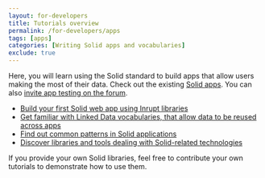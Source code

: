 ```yaml
---
layout: for-developers
title: Tutorials overview
permalink: /for-developers/apps
tags: [apps]
categories: [Writing Solid apps and vocabularies]
exclude: true
---
```


<!-- <figure>
    <object data="{{site.baseurl}}/assets/img/tutorials/tutorials_flowchart.svg"></object>
    <figcaption>Navigate the Solid tutorials with a flowchart</figcaption>
</figure> -->

Here, you will learn using the Solid standard to build apps that allow users making the most of their data. Check out the existing [Solid apps](/use-solid/apps). You can also [invite app testing on the forum](https://forum.solidproject.org/c/build-a-solid-app/solid-app-specific-conversation).

- [Build your first Solid web app using Inrupt libraries](/for-developers/apps/create-first-app-inrupt)
- [Get familiar with Linked Data vocabularies, that allow data to be reused across apps](/for-developers/apps/vocabularies)
- [Find out common patterns in Solid applications](/for-developers/apps/common-patterns)
- [Discover libraries and tools dealing with Solid-related technologies](/for-developers/apps/tools)

If you provide your own Solid libraries, feel free to contribute your own
tutorials to demonstrate how to use them.